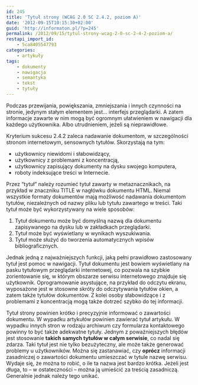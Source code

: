 ```yaml
---
id: 245
title: 'Tytuł strony (WCAG 2.0 SC 2.4.2, poziom A)'
date: '2012-09-15T10:15:30+02:00'
guid: 'http://informaton.pl/?p=245'
permalink: /2012/09/15/tytul-strony-wcag-2-0-sc-2-4-2-poziom-a/
restapi_import_id:
    - 5ca8405547793
categories:
    - artykuły
tags:
    - dokumenty
    - nawigacja
    - semantyka
    - tekst
    - tytuły
---
```


Podczas przewijania, powiększania, zmniejszania i innych czynności na stronie, jedynym stałym elementem jest… interfejs przeglądarki. A zatem informacje zawarte w nim mogą być ogromnym ułatwieniem w nawigacji dla każdego użytkownika. Albo utrudnieniem, jeżeli są nieprawidłowe.

Kryterium sukcesu 2.4.2 zaleca nadawanie dokumentom, w szczególności stronom internetowym, sensownych tytułów. Skorzystają na tym:

- użytkownicy niewidomi i słabowidzący,
- użytkownicy z problemami z koncentracją,
- użytkownicy zapisujący dokumenty na dysku swojego komputera,
- roboty indeksujące treści w Internecie.

Przez “tytuł” należy rozumieć tytuł zawarty w metaznacznikach, na przykład w znaczniku TITLE w nagłówku dokumentu HTML. Niemal wszystkie formaty dokumentów mają możliwość nadawania dokumentom tytułów, niezależnych od nazwy pliku lub tytułu zawartego w treści. Taki tytuł może być wykorzystywany na wiele sposobów:

1. Tytuł dokumentu może być domyślną nazwą dla dokumentu zapisywanego na dysku lub w zakładkach przeglądarki.
2. Tytuł może być wyświetlany w wynikach wyszukiwania.
3. Tytuł może służyć do tworzenia automatycznych wpisów bibliograficznych.

Jednak jedną z najważniejszych funkcji, jaką pełni prawidłowo zastosowany tytuł jest pomoc w nawigacji. Tytuł dokumentu jest bowiem wyświetlany na pasku tytułowym przeglądarki internetowej, co pozwala na szybkie zorientowanie się, w którym obszarze serwisu internetowego znajduje się użytkownik. Oprogramowanie asystujące, na przykład do odczytu ekranu, wyposażone jest w stosowne skróty do odczytywania tytułów okien, a zatem także tytułów dokumentów. Z kolei osoby słabowidzące i z problemami z koncentracją mogą także dotrzeć szybko do tej informacji.

Tytuł strony powinien krótko i precyzyjnie informować o zawartości dokumentu. W wypadku artykułów powinien zawierać tytuł artykułu. W wypadku innych stron w rodzaju archiwum czy formularza kontaktowego powinny to być także adekwatne tytuły. Jednym z poważniejszych błędów jest stosowanie **takich samych tytułów w całym serwisie**, co nadal się zdarza. Taki tytuł jest nie tylko bezużyteczny, ale może także generować problemy u użytkowników. Można się zastanawiać, czy **oprócz** informacji zasadniczej o zawartości dokumentu umieszczać w tytule nazwę serwisu. Wydaje się, że można to robić, o ile ta nazwa jest bardzo krótka. Jeżeli jest długa, to – w ostateczności – można ją umieścić za treścią zasadniczą. Generalnie jednak należy tego unikać.
